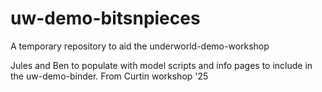 # uw-demo-bitsnpieces
A temporary repository to aid the underworld-demo-workshop


Jules and Ben to populate with model scripts and info pages to include in the uw-demo-binder. From Curtin workshop '25
